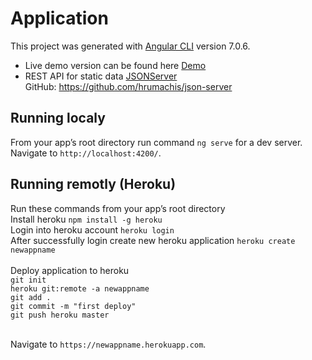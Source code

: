 # Application
This project was generated with [Angular CLI](https://github.com/angular/angular-cli) version 7.0.6.

* Live demo version can be found here [Demo](https://listtool.herokuapp.com)<br/>
* REST API for static data [JSONServer](https://staticdata.herokuapp.com)<br/>
    GitHub: https://github.com/hrumachis/json-server

## Running localy
From your app’s root directory run command `ng serve` for a dev server.<br/>
Navigate to `http://localhost:4200/`.

## Running remotly (Heroku)
Run these commands from your app’s root directory <br/>
Install heroku `npm install -g heroku`<br/>
Login into heroku account `heroku login`<br/>
After successfully login create new heroku application `heroku create newappname`<br/><br />
Deploy application to heroku<br/>
`git init`<br/>
`heroku git:remote -a newappname`<br/>
`git add .`<br/>
`git commit -m "first deploy"`<br/>
`git push heroku master`<br/>
<br/>

Navigate to `https://newappname.herokuapp.com`.